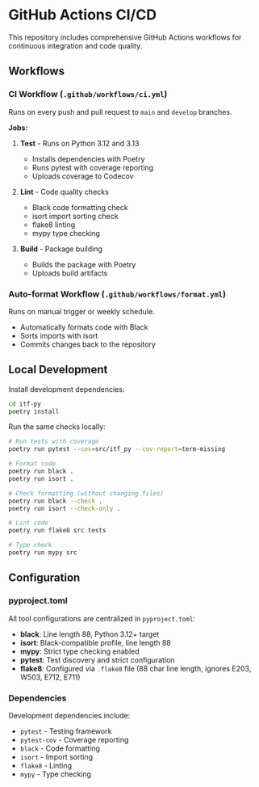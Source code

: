# GitHub Actions CI/CD

This repository includes comprehensive GitHub Actions workflows for continuous integration and code quality.

## Workflows

### CI Workflow (`.github/workflows/ci.yml`)

Runs on every push and pull request to `main` and `develop` branches.

**Jobs:**

1. **Test** - Runs on Python 3.12 and 3.13
   - Installs dependencies with Poetry
   - Runs pytest with coverage reporting
   - Uploads coverage to Codecov

2. **Lint** - Code quality checks
   - Black code formatting check
   - isort import sorting check
   - flake8 linting
   - mypy type checking

3. **Build** - Package building
   - Builds the package with Poetry
   - Uploads build artifacts

### Auto-format Workflow (`.github/workflows/format.yml`)

Runs on manual trigger or weekly schedule.

- Automatically formats code with Black
- Sorts imports with isort
- Commits changes back to the repository

## Local Development

Install development dependencies:

```bash
cd itf-py
poetry install
```

Run the same checks locally:

```bash
# Run tests with coverage
poetry run pytest --cov=src/itf_py --cov-report=term-missing

# Format code
poetry run black .
poetry run isort .

# Check formatting (without changing files)
poetry run black --check .
poetry run isort --check-only .

# Lint code
poetry run flake8 src tests

# Type check
poetry run mypy src
```

## Configuration

### pyproject.toml

All tool configurations are centralized in `pyproject.toml`:

- **black**: Line length 88, Python 3.12+ target
- **isort**: Black-compatible profile, line length 88
- **mypy**: Strict type checking enabled
- **pytest**: Test discovery and strict configuration
- **flake8**: Configured via `.flake8` file (88 char line length, ignores E203, W503, E712, E711)

### Dependencies

Development dependencies include:
- `pytest` - Testing framework
- `pytest-cov` - Coverage reporting
- `black` - Code formatting
- `isort` - Import sorting
- `flake8` - Linting
- `mypy` - Type checking
